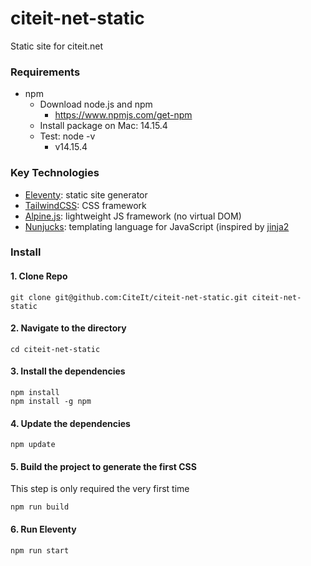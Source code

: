 # citeit-net-static
Static site for citeit.net

### Requirements

* npm
    - Download node.js and npm
      * https://www.npmjs.com/get-npm
    - Install package on Mac: 14.15.4
    - Test: node -v
      * v14.15.4

### Key Technologies
  - [Eleventy](https://www.11ty.dev/): static site generator
  - [TailwindCSS](https://tailwindcss.com/): CSS framework
  - [Alpine.js](https://github.com/alpinejs/alpine): lightweight JS framework (no virtual DOM)
  - [Nunjucks](https://mozilla.github.io/nunjucks/): templating language for JavaScript (inspired by [jinja2](https://jinja.palletsprojects.com/en/2.11.x/)


### Install 

#### 1. Clone Repo

```
git clone git@github.com:CiteIt/citeit-net-static.git citeit-net-static
```

#### 2. Navigate to the directory

```
cd citeit-net-static
```

#### 3. Install the dependencies

```
npm install
npm install -g npm
```

#### 4. Update the dependencies

```
npm update
```

#### 5. Build the project to generate the first CSS
This step is only required the very first time

```
npm run build
```

#### 6. Run Eleventy

`npm run start`
